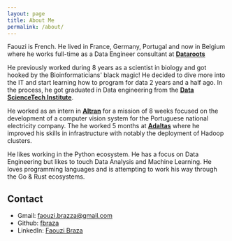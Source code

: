 ```yaml
---
layout: page
title: About Me
permalink: /about/
---
```


Faouzi is French. He lived in France, Germany, Portugal and now in Belgium where he works full-time as a Data Engineer consultant at [**Dataroots**](https://dataroots.io/)

He previously worked during 8 years as a scientist in biology and got hooked by the Bioinformaticians' black magic! He decided to dive more into the IT and start learning how to program for data 2 years and a half ago. In the process, he got graduated in Data engineering from the [**Data ScienceTech Institute**](https://www.datasciencetech.institute/).

He worked as an intern in [**Altran**](https://capgemini-engineering.com/be/en/) for a mission of 8 weeks focused on the development of a computer vision system for the Portuguese national electricity company. The he worked 5 months at [**Adaltas**](https://www.adaltas.com/en/) where he improved his skills in infrastructure with notably the deployment of Hadoop clusters.

He likes working in the Python ecosystem. He has a focus on Data Engineering but likes to touch Data Analysis and Machine Learning. He loves programming languages and is attempting to work his way through the Go & Rust ecosystems.

Contact
--------

* Gmail: faouzi.brazza@gmail.com
* Github: [fbraza](https://github.com/fbraza)
* LinkedIn: [Faouzi Braza](https://www.linkedin.com/in/faouzi-braza/)
